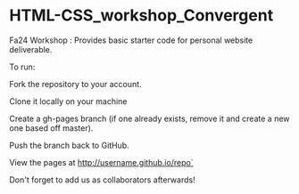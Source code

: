 # HTML-CSS_workshop_Convergent
Fa24 Workshop : Provides basic starter code for personal website deliverable.

To run: 

Fork the repository to your account.

Clone it locally on your machine

Create a gh-pages branch (if one already exists, remove it and create a new one based off master).

Push the branch back to GitHub.

View the pages at http://username.github.io/repo`

Don't forget to add us as collaborators afterwards!
